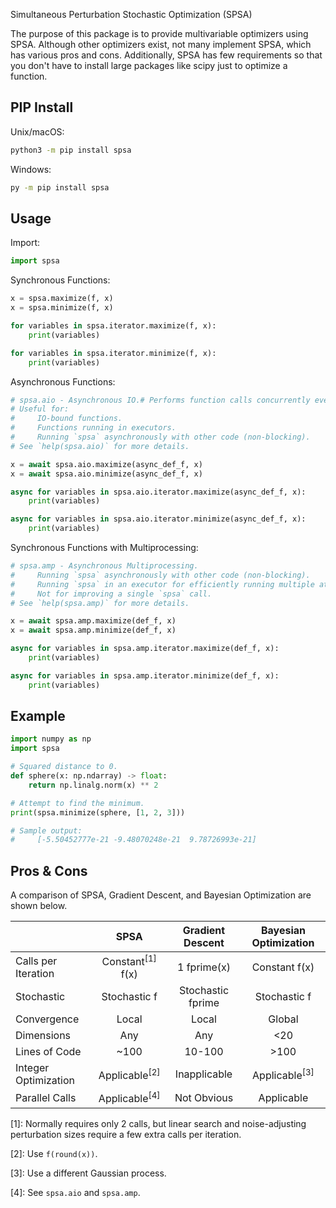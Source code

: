 Simultaneous Perturbation Stochastic Optimization (SPSA)

The purpose of this package is to provide multivariable optimizers using SPSA. Although other optimizers exist, not many implement SPSA, which has various pros and cons. Additionally, SPSA has few requirements so that you don't have to install large packages like scipy just to optimize a function.

PIP Install
--------
Unix/macOS:

```cmd
python3 -m pip install spsa
```

Windows:

```cmd
py -m pip install spsa
```

Usage
------
Import:
```python
import spsa
```

Synchronous Functions:

```python
x = spsa.maximize(f, x)
x = spsa.minimize(f, x)

for variables in spsa.iterator.maximize(f, x):
    print(variables)

for variables in spsa.iterator.minimize(f, x):
    print(variables)
```

Asynchronous Functions:

```python
# spsa.aio - Asynchronous IO.# Performs function calls concurrently every iteration.
# Useful for:
#     IO-bound functions.
#     Functions running in executors.
#     Running `spsa` asynchronously with other code (non-blocking).
# See `help(spsa.aio)` for more details.

x = await spsa.aio.maximize(async_def_f, x)
x = await spsa.aio.minimize(async_def_f, x)

async for variables in spsa.aio.iterator.maximize(async_def_f, x):
    print(variables)

async for variables in spsa.aio.iterator.minimize(async_def_f, x):
    print(variables)
```

Synchronous Functions with Multiprocessing:

```python
# spsa.amp - Asynchronous Multiprocessing.
#     Running `spsa` asynchronously with other code (non-blocking).
#     Running `spsa` in an executor for efficiently running multiple at a time.
#     Not for improving a single `spsa` call.
# See `help(spsa.amp)` for more details.

x = await spsa.amp.maximize(def_f, x)
x = await spsa.amp.minimize(def_f, x)

async for variables in spsa.amp.iterator.maximize(def_f, x):
    print(variables)

async for variables in spsa.amp.iterator.minimize(def_f, x):
    print(variables)
```

Example
--------

```python
import numpy as np
import spsa

# Squared distance to 0.
def sphere(x: np.ndarray) -> float:
    return np.linalg.norm(x) ** 2

# Attempt to find the minimum.
print(spsa.minimize(sphere, [1, 2, 3]))

# Sample output:
#     [-5.50452777e-21 -9.48070248e-21  9.78726993e-21]
```

Pros & Cons
------------
A comparison of SPSA, Gradient Descent, and Bayesian Optimization are shown below.

|  | SPSA | Gradient Descent | Bayesian Optimization |
| :--- | :---: | :---: | :---: |
| Calls per Iteration | Constant<sup>[1]</sup> f(x) | 1 fprime(x) | Constant f(x) |
| Stochastic | Stochastic f | Stochastic fprime | Stochastic f |
| Convergence | Local | Local | Global |
| Dimensions | Any | Any | <20 |
| Lines of Code | ~100 | 10-100 | >100 |
| Integer Optimization | Applicable<sup>[2]</sup> | Inapplicable | Applicable<sup>[3]</sup> |
| Parallel Calls | Applicable<sup>[4]</sup> | Not Obvious | Applicable |

[1]: Normally requires only 2 calls, but linear search and noise-adjusting perturbation sizes require a few extra calls per iteration.

[2]: Use `f(round(x))`.

[3]: Use a different Gaussian process.

[4]: See `spsa.aio` and `spsa.amp`.
